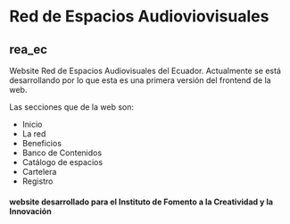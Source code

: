 # Red de Espacios Audioviovisuales
## rea_ec

Website Red de Espacios Audiovisuales del Ecuador.
Actualmente se está desarrollando por lo que esta es una primera versión del frontend de la web.

Las secciones que de la web son:
- Inicio
- La red
- Beneficios
- Banco de Contenidos
- Catálogo de espacios
- Cartelera
- Registro

#### website desarrollado para el Instituto de Fomento a la Creatividad y la Innovación
